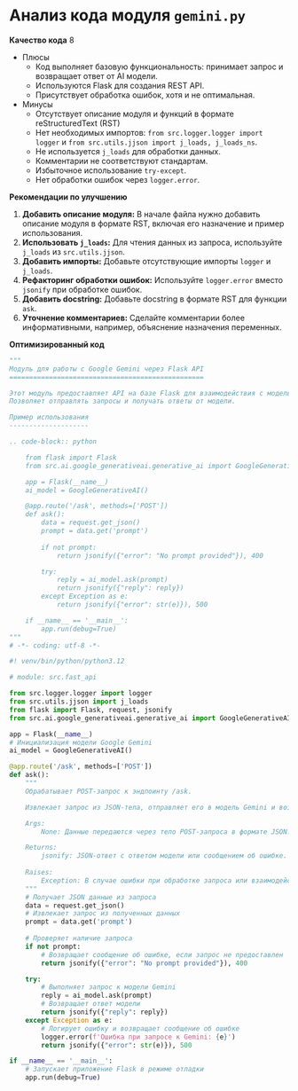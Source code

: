 # Анализ кода модуля `gemini.py`

**Качество кода**
8
-  Плюсы
    - Код выполняет базовую функциональность: принимает запрос и возвращает ответ от AI модели.
    - Используются Flask для создания REST API.
    - Присутствует обработка ошибок, хотя и не оптимальная.
-  Минусы
    - Отсутствует описание модуля и функций в формате reStructuredText (RST)
    - Нет необходимых импортов: `from src.logger.logger import logger` и `from src.utils.jjson import j_loads, j_loads_ns`.
    - Не используется `j_loads` для обработки данных.
    - Комментарии не соответствуют стандартам.
    - Избыточное использование `try-except`.
    - Нет обработки ошибок через `logger.error`.

**Рекомендации по улучшению**

1.  **Добавить описание модуля:** В начале файла нужно добавить описание модуля в формате RST, включая его назначение и пример использования.
2.  **Использовать `j_loads`:** Для чтения данных из запроса, используйте `j_loads` из `src.utils.jjson`.
3.  **Добавить импорты:** Добавьте отсутствующие импорты `logger` и `j_loads`.
4.  **Рефакторинг обработки ошибок:** Используйте `logger.error` вместо `jsonify` при обработке ошибок.
5.  **Добавить docstring:** Добавьте docstring в формате RST для функции `ask`.
6.  **Уточнение комментариев:** Сделайте комментарии более информативными, например, объяснение назначения переменных.

**Оптимизированный код**
```python
"""
Модуль для работы с Google Gemini через Flask API
=================================================

Этот модуль предоставляет API на базе Flask для взаимодействия с моделью Google Gemini.
Позволяет отправлять запросы и получать ответы от модели.

Пример использования
--------------------

.. code-block:: python

    from flask import Flask
    from src.ai.google_generativeai.generative_ai import GoogleGenerativeAI

    app = Flask(__name__)
    ai_model = GoogleGenerativeAI()

    @app.route('/ask', methods=['POST'])
    def ask():
        data = request.get_json()
        prompt = data.get('prompt')
        
        if not prompt:
            return jsonify({"error": "No prompt provided"}), 400

        try:
            reply = ai_model.ask(prompt)
            return jsonify({"reply": reply})
        except Exception as e:
            return jsonify({"error": str(e)}), 500

    if __name__ == '__main__':
        app.run(debug=True)
"""
# -*- coding: utf-8 -*-

#! venv/bin/python/python3.12

# module: src.fast_api

from src.logger.logger import logger
from src.utils.jjson import j_loads
from flask import Flask, request, jsonify
from src.ai.google_generativeai.generative_ai import GoogleGenerativeAI

app = Flask(__name__)
# Инициализация модели Google Gemini
ai_model = GoogleGenerativeAI()

@app.route('/ask', methods=['POST'])
def ask():
    """
    Обрабатывает POST-запрос к эндпоинту /ask.

    Извлекает запрос из JSON-тела, отправляет его в модель Gemini и возвращает ответ.

    Args:
        None: Данные передаются через тело POST-запроса в формате JSON.

    Returns:
        jsonify: JSON-ответ с ответом модели или сообщением об ошибке.
        
    Raises:
        Exception: В случае ошибки при обработке запроса или взаимодействии с моделью.
    """
    # Получает JSON данные из запроса
    data = request.get_json()
    # Извлекает запрос из полученных данных
    prompt = data.get('prompt')
    
    # Проверяет наличие запроса
    if not prompt:
        # Возвращает сообщение об ошибке, если запрос не предоставлен
        return jsonify({"error": "No prompt provided"}), 400

    try:
        # Выполняет запрос к модели Gemini
        reply = ai_model.ask(prompt)
        # Возвращает ответ модели
        return jsonify({"reply": reply})
    except Exception as e:
        # Логирует ошибку и возвращает сообщение об ошибке
        logger.error(f'Ошибка при запросе к Gemini: {e}')
        return jsonify({"error": str(e)}), 500

if __name__ == '__main__':
    # Запускает приложение Flask в режиме отладки
    app.run(debug=True)
```